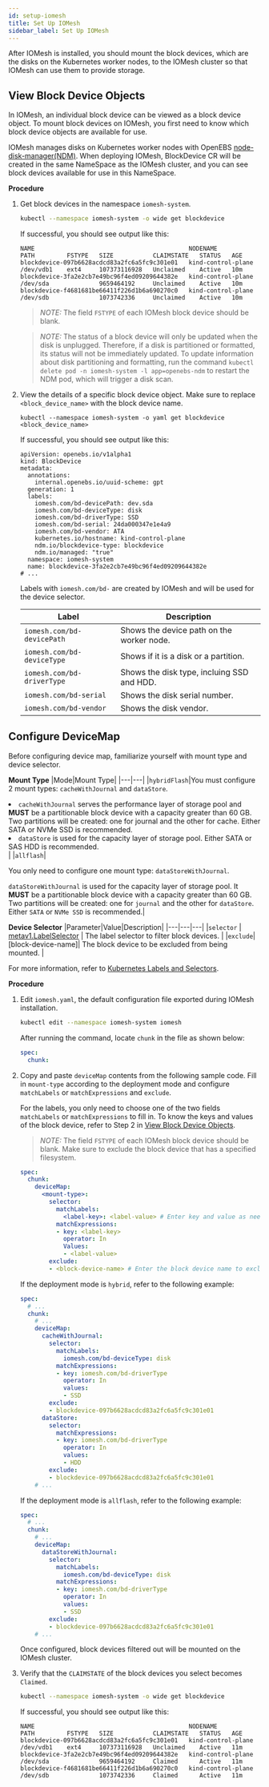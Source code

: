 ```yaml
---
id: setup-iomesh
title: Set Up IOMesh
sidebar_label: Set Up IOMesh
---
```


After IOMesh is installed, you should mount the block devices, which are the disks on the Kubernetes worker nodes, to the IOMesh cluster so that IOMesh can use them to provide storage.

## View Block Device Objects 
In IOMesh, an individual block device can be viewed as a block device object. To mount block devices on IOMesh, you first need to know which block device objects are available for use. 

IOMesh manages disks on Kubernetes worker nodes with OpenEBS [node-disk-manager(NDM)](https://github.com/openebs/node-disk-manager). When deploying IOMesh, BlockDevice CR will be created in the same NameSpace as the IOMesh cluster, and you can see block devices available for use in this NameSpace.

**Procedure**

1. Get block devices in the namespace `iomesh-system`.

    ```bash
    kubectl --namespace iomesh-system -o wide get blockdevice
    ```

   If successful, you should see output like this:

    ```output
    NAME                                           NODENAME             PATH         FSTYPE   SIZE           CLAIMSTATE   STATUS   AGE
    blockdevice-097b6628acdcd83a2fc6a5fc9c301e01   kind-control-plane   /dev/vdb1    ext4     107373116928   Unclaimed    Active   10m
    blockdevice-3fa2e2cb7e49bc96f4ed09209644382e   kind-control-plane   /dev/sda              9659464192     Unclaimed    Active   10m
    blockdevice-f4681681be66411f226d1b6a690270c0   kind-control-plane   /dev/sdb              1073742336     Unclaimed    Active   10m
    ```
 
    > _NOTE:_
    > The field `FSTYPE` of each IOMesh block device should be blank.

    > _NOTE:_
    > The status of a block device will only be updated when the disk is unplugged. Therefore, if a disk is partitioned or formatted, its status will not be immediately updated. To update information about disk  partitioning and formatting, run the command `kubectl delete pod -n iomesh-system -l app=openebs-ndm` to restart the NDM pod, which will trigger a disk scan.
    
2. View the details of a specific block device object. Make sure to replace `<block_device_name>` with the block device name. 

    ```shell
    kubectl --namespace iomesh-system -o yaml get blockdevice <block_device_name>
    ```

    If successful, you should see output like this:
    ```output
    apiVersion: openebs.io/v1alpha1
    kind: BlockDevice
    metadata:
      annotations:
        internal.openebs.io/uuid-scheme: gpt
      generation: 1
      labels:
        iomesh.com/bd-devicePath: dev.sda
        iomesh.com/bd-deviceType: disk
        iomesh.com/bd-driverType: SSD
        iomesh.com/bd-serial: 24da000347e1e4a9
        iomesh.com/bd-vendor: ATA
        kubernetes.io/hostname: kind-control-plane
        ndm.io/blockdevice-type: blockdevice
        ndm.io/managed: "true"
      namespace: iomesh-system
      name: blockdevice-3fa2e2cb7e49bc96f4ed09209644382e
    # ...
    ```
    Labels with `iomesh.com/bd-` are created by IOMesh and will be used for the device selector.
    
    | Label | Description |
    | --- | --- |
    | `iomesh.com/bd-devicePath` | Shows the device path on the worker node.|
    | `iomesh.com/bd-deviceType` | Shows if it is a disk or a partition.|
    | `iomesh.com/bd-driverType` | Shows the disk type, incluing SSD and HDD.|
    | `iomesh.com/bd-serial` | Shows the disk serial number.|
    | `iomesh.com/bd-vendor` | Shows the disk vendor.|

## Configure DeviceMap

Before configuring device map, familiarize yourself with mount type and device selector. 

**Mount Type**
|Mode|Mount Type|
|---|---|
|`hybridFlash`|You must configure 2 mount types: `cacheWithJournal` and `dataStore`.  <ur><li>`cacheWithJournal` serves the performance layer of storage pool and **MUST** be a partitionable block device with a capacity greater than 60 GB. Two partitions will be created: one for journal and the other for cache. Either SATA or NVMe SSD is recommended.</li><li>`dataStore` is used for the capacity layer of storage pool. Either SATA or SAS HDD is recommended.</li></ur>|
|`allflash`|<p>You only need to configure one mount type: `dataStoreWithJournal`. </p> `dataStoreWithJournal` is used for the capacity layer of storage pool. It **MUST** be a partitionable block device with a capacity greater than 60 GB. Two partitions will be created: one for `journal` and the other for `dataStore`. Either `SATA` or `NVMe SSD` is recommended.|

**Device Selector**
|Parameter|Value|Description|
|---|---|---|
|<code>selector</code> | [metav1.LabelSelector](https://kubernetes.io/docs/reference/generated/kubernetes-api/v1.20/#labelselector-v1-meta) | The label selector to filter block devices.              |
|<code>exclude</code>|[block-device-name]| The block device to be excluded from being mounted. |

For more information, refer to [Kubernetes Labels and Selectors](https://kubernetes.io/docs/concepts/overview/working-with-objects/labels/).


**Procedure**
1. Edit `iomesh.yaml`, the default configuration file exported during IOMesh installation.

    ```bash
    kubectl edit --namespace iomesh-system iomesh 
    ```
   
   After running the command, locate `chunk` in the file as shown below:
    ```yaml 
    spec:
      chunk:
    ```
2. Copy and paste `deviceMap` contents from the following sample code. Fill in `mount-type` according to the deployment mode and configure `matchLabels` or `matchExpressions` and `exclude`. 

    For the labels, you only need to choose one of the two fields `matchLabels` or `matchExpressions` to fill in. To know the keys and values of the block device, refer to Step 2 in [View Block Device Objects](#view-block-device-objects).
    > _NOTE:_ The field `FSTYPE` of each IOMesh block device should be blank. Make sure to exclude the block device that has a specified filesystem.
    
    ```yaml 
    spec:
      chunk:
        deviceMap:
          <mount-type>:
            selector:
              matchLabels:
                <label-key>: <label-value> # Enter key and value as needed.
              matchExpressions:
              - key: <label-key> 
                operator: In
                Values:
                - <label-value>
            exclude:
            - <block-device-name> # Enter the block device name to exclude it.
    ```
    If the deployment mode is `hybrid`, refer to the following example:

    ```yaml
    spec:
      # ...
      chunk:
        # ...
        deviceMap:
          cacheWithJournal:
            selector:
              matchLabels:
                iomesh.com/bd-deviceType: disk
              matchExpressions:
              - key: iomesh.com/bd-driverType
                operator: In
                values:
                - SSD
            exclude:
            - blockdevice-097b6628acdcd83a2fc6a5fc9c301e01
          dataStore:
            selector:
              matchExpressions:
              - key: iomesh.com/bd-driverType
                operator: In
                values:
                - HDD
            exclude:
            - blockdevice-097b6628acdcd83a2fc6a5fc9c301e01
        # ...
    ```

    If the deployment mode is `allflash`, refer to the following example:
    ```yaml
    spec:
      # ...
      chunk:
        # ...
        deviceMap:
          dataStoreWithJournal:
            selector:
              matchLabels:
                iomesh.com/bd-deviceType: disk
              matchExpressions:
              - key: iomesh.com/bd-driverType
                operator: In
                values:
                - SSD
            exclude:
            - blockdevice-097b6628acdcd83a2fc6a5fc9c301e01
        # ...
    ```

    Once configured, block devices filtered out will be mounted on the IOMesh cluster.

3. Verify that the `CLAIMSTATE` of the block devices you select becomes `Claimed`.

    ```bash
    kubectl --namespace iomesh-system -o wide get blockdevice
    ```

    If successful, you should see output like this:

    ```output
    NAME                                           NODENAME             PATH         FSTYPE   SIZE           CLAIMSTATE   STATUS   AGE
    blockdevice-097b6628acdcd83a2fc6a5fc9c301e01   kind-control-plane   /dev/vdb1    ext4     107373116928   Unclaimed    Active   11m
    blockdevice-3fa2e2cb7e49bc96f4ed09209644382e   kind-control-plane   /dev/sda              9659464192     Claimed      Active   11m
    blockdevice-f4681681be66411f226d1b6a690270c0   kind-control-plane   /dev/sdb              1073742336     Claimed      Active   11m
    ```
